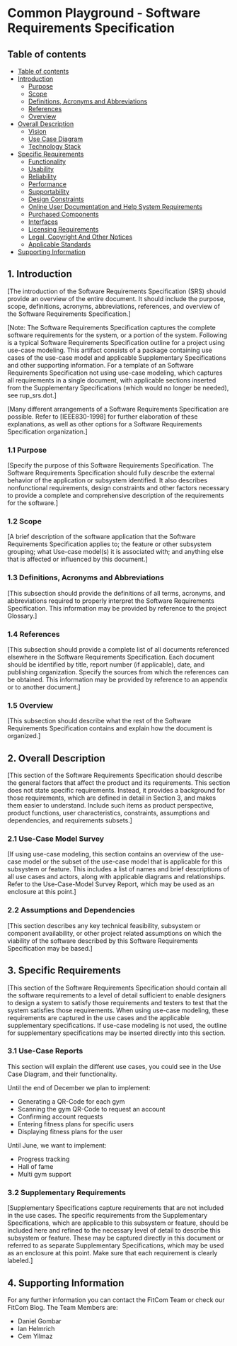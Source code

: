 # Common Playground - Software Requirements Specification 

## Table of contents
- [Table of contents](#table-of-contents)
- [Introduction](#1-introduction)
    - [Purpose](#11-purpose)
    - [Scope](#12-scope)
    - [Definitions, Acronyms and Abbreviations](#13-definitions-acronyms-and-abbreviations)
    - [References](#14-references)
    - [Overview](#15-overview)
- [Overall Description](#2-overall-description)
    - [Vision](#21-vision)
    - [Use Case Diagram](#22-use-case-diagram)
	- [Technology Stack](#23-technology-stack)
- [Specific Requirements](#3-specific-requirements)
    - [Functionality](#31-functionality)
    - [Usability](#32-usability)
    - [Reliability](#33-reliability)
    - [Performance](#34-performance)
    - [Supportability](#35-supportability)
    - [Design Constraints](#36-design-constraints)
    - [Online User Documentation and Help System Requirements](#37-on-line-user-documentation-and-help-system-requirements)
    - [Purchased Components](#purchased-components)
    - [Interfaces](#39-interfaces)
    - [Licensing Requirements](#310-licensing-requirements)
    - [Legal, Copyright And Other Notices](#311-legal-copyright-and-other-notices)
    - [Applicable Standards](#312-applicable-standards)
- [Supporting Information](#4-supporting-information)

## 1. Introduction

[The introduction of the Software Requirements Specification (SRS) should provide an overview of the entire document. It should include the purpose, scope, definitions, acronyms, abbreviations, references, and overview of the Software Requirements Specification.]

[Note: The Software Requirements Specification captures the complete software requirements for the system, or a portion of the system.  Following is a typical Software Requirements Specification outline for a project using use-case modeling. This artifact consists of a package containing use cases of the use-case model and applicable Supplementary Specifications and other supporting information.  For a template of an Software Requirements Specification not using use-case modeling, which captures all requirements in a single document, with applicable sections inserted from the Supplementary Specifications (which would no longer be needed), see rup_srs.dot.]

[Many different arrangements of a Software Requirements Specification are possible.  Refer to [IEEE830-1998] for further elaboration of these explanations, as well as other options for a Software Requirements Specification organization.]

### 1.1 Purpose
[Specify the purpose of this Software Requirements Specification. The Software Requirements Specification should fully describe the external behavior of the application or subsystem identified. It also describes nonfunctional requirements, design constraints and other factors necessary to provide a complete and comprehensive description of the requirements for the software.]

### 1.2 Scope
[A brief description of the software application that the Software Requirements Specification applies to; the feature or other subsystem grouping; what Use-case model(s) it is associated with; and anything else that is affected or influenced by this document.]

### 1.3 Definitions, Acronyms and Abbreviations
[This subsection should provide the definitions of all terms, acronyms, and abbreviations required to properly interpret the Software Requirements Specification.  This information may be provided by reference to the project Glossary.]

### 1.4 References
[This subsection should provide a complete list of all documents referenced elsewhere in the Software Requirements Specification.  Each document should be identified by title, report number (if applicable), date, and publishing organization.  Specify the sources from which the references can be obtained. This information may be provided by reference to an appendix or to another document.]

### 1.5 Overview
[This subsection should describe what the rest of the Software Requirements Specification contains and explain how the document is organized.]

## 2. Overall Description
[This section of the Software Requirements Specification should describe the general factors that affect the product and its requirements.  This section does not state specific requirements.  Instead, it provides a background for those requirements, which are defined in detail in Section 3, and makes them easier to understand. Include such items as product perspective, product functions, user characteristics, constraints, assumptions and dependencies, and requirements subsets.]

### 2.1 Use-Case Model Survey
 [If using use-case modeling, this section contains an overview of the use-case model or the subset of the use-case model that is applicable for this subsystem or feature.  This includes a list of names and brief descriptions of all use cases and actors, along with applicable diagrams and relationships.  Refer to the Use-Case-Model Survey Report, which may be used as an enclosure at this point.]

### 2.2 Assumptions and Dependencies
[This section describes any key technical feasibility, subsystem or component availability, or other project related assumptions on which the viability of the software described by this Software Requirements Specification may be based.]

## 3. Specific Requirements
[This section of the Software Requirements Specification should contain all the software requirements to a level of detail sufficient to enable designers to design a system to satisfy those requirements and testers to test that the system satisfies those requirements.   When using use-case modeling, these requirements are captured in the use cases and the applicable supplementary specifications.  If use-case modeling is not used, the outline for supplementary specifications may be inserted directly into this section.

### 3.1 Use-Case Reports
This section will explain the different use cases, you could see in the Use Case Diagram, and their functionality.

Until the end of December we plan to implement:
- Generating a QR-Code for each gym
- Scanning the gym QR-Code to request an account
- Confirming account requests
- Entering fitness plans for specific users
- Displaying fitness plans for the user

Until June, we want to implement:
- Progress tracking
- Hall of fame
- Multi gym support

### 3.2 Supplementary Requirements
[Supplementary Specifications capture requirements that are not included in the use cases.  The specific requirements from the Supplementary Specifications, which are applicable to this subsystem or feature, should be included here and refined to the necessary level of detail to describe this subsystem or feature.  These may be captured directly in this document or referred to as separate Supplementary Specifications, which may be used as an enclosure at this point. Make sure that each requirement is clearly labeled.]

## 4. Supporting Information
For any further information you can contact the FitCom Team or check our FitCom Blog. The Team Members are:

- Daniel Gombar
- Ian Helmrich
- Cem Yilmaz